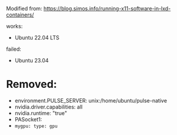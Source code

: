 Modified from:
https://blog.simos.info/running-x11-software-in-lxd-containers/

works:
- Ubuntu 22.04 LTS

failed:
- Ubuntu 23.04

# Removed:
- environment.PULSE_SERVER: unix:/home/ubuntu/pulse-native
- nvidia.driver.capabilities: all
- nvidia.runtime: "true"
- PASocket1:
- `mygpu: type: gpu`
